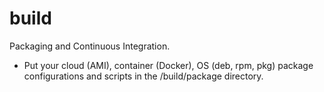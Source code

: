 # build

Packaging and Continuous Integration.

* Put your cloud (AMI), container (Docker), OS (deb, rpm, pkg) package configurations
  and scripts in the /build/package directory.
